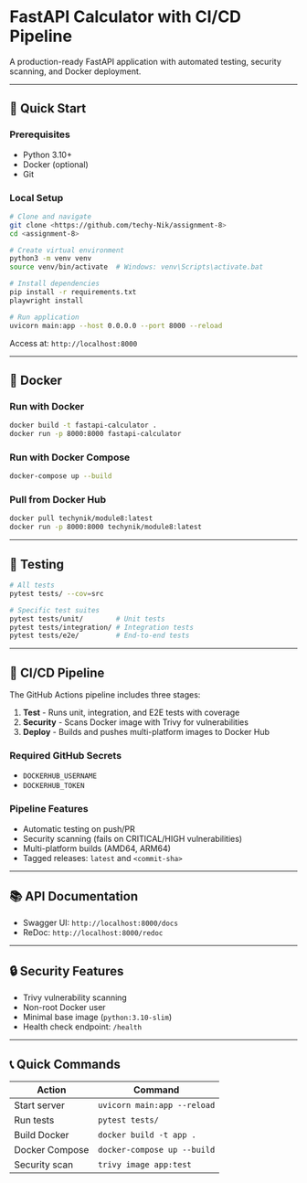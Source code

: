 # FastAPI Calculator with CI/CD Pipeline

A production-ready FastAPI application with automated testing, security scanning, and Docker deployment.

---

## 🚀 Quick Start

### Prerequisites
- Python 3.10+
- Docker (optional)
- Git

### Local Setup

```bash
# Clone and navigate
git clone <https://github.com/techy-Nik/assignment-8>
cd <assignment-8>

# Create virtual environment
python3 -m venv venv
source venv/bin/activate  # Windows: venv\Scripts\activate.bat

# Install dependencies
pip install -r requirements.txt
playwright install

# Run application
uvicorn main:app --host 0.0.0.0 --port 8000 --reload
```

Access at: `http://localhost:8000`

---

## 🐳 Docker

### Run with Docker
```bash
docker build -t fastapi-calculator .
docker run -p 8000:8000 fastapi-calculator
```

### Run with Docker Compose
```bash
docker-compose up --build
```

### Pull from Docker Hub
```bash
docker pull techynik/module8:latest
docker run -p 8000:8000 techynik/module8:latest
```

---

## 🧪 Testing

```bash
# All tests
pytest tests/ --cov=src

# Specific test suites
pytest tests/unit/        # Unit tests
pytest tests/integration/ # Integration tests
pytest tests/e2e/         # End-to-end tests
```

---

## 🔄 CI/CD Pipeline

The GitHub Actions pipeline includes three stages:

1. **Test** - Runs unit, integration, and E2E tests with coverage
2. **Security** - Scans Docker image with Trivy for vulnerabilities
3. **Deploy** - Builds and pushes multi-platform images to Docker Hub

### Required GitHub Secrets
- `DOCKERHUB_USERNAME`
- `DOCKERHUB_TOKEN`

### Pipeline Features
- Automatic testing on push/PR
- Security scanning (fails on CRITICAL/HIGH vulnerabilities)
- Multi-platform builds (AMD64, ARM64)
- Tagged releases: `latest` and `<commit-sha>`

---

## 📚 API Documentation

- Swagger UI: `http://localhost:8000/docs`
- ReDoc: `http://localhost:8000/redoc`

---

## 🔒 Security Features

- Trivy vulnerability scanning
- Non-root Docker user
- Minimal base image (`python:3.10-slim`)
- Health check endpoint: `/health`

---

## 📞 Quick Commands

| Action | Command |
|--------|---------|
| Start server | `uvicorn main:app --reload` |
| Run tests | `pytest tests/` |
| Build Docker | `docker build -t app .` |
| Docker Compose | `docker-compose up --build` |
| Security scan | `trivy image app:test` |